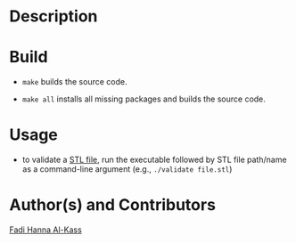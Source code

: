 Description
===========

Build
=====
* `make` builds the source code.

* `make all` installs all missing packages and builds the source code.


Usage
=====
* to validate a [STL file](http://bastech.com/sla/techtips/stlfiles.asp), run the executable followed by STL file path/name as a command-line argument (e.g., `./validate file.stl`)



Author(s) and Contributors
========================
[Fadi Hanna Al-Kass](http://fadialkass.blogspot.com)
